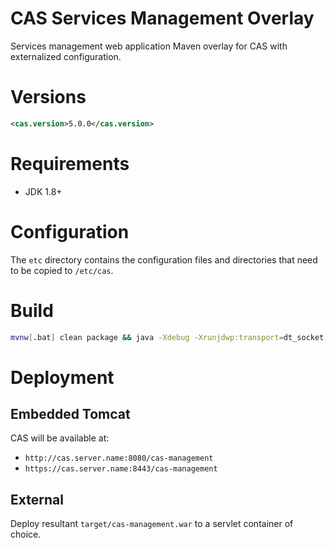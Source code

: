 CAS Services Management Overlay
============================

Services management web application Maven overlay for CAS with externalized configuration.


# Versions
```xml
<cas.version>5.0.0</cas.version>
```

# Requirements
* JDK 1.8+

# Configuration

The `etc` directory contains the configuration files and directories that need to be copied to `/etc/cas`.

# Build

```bash
mvnw[.bat] clean package && java -Xdebug -Xrunjdwp:transport=dt_socket,address=5000,server=y,suspend=n -jar target/cas-management.war 

```


# Deployment

## Embedded Tomcat

CAS will be available at:

* `http://cas.server.name:8080/cas-management`
* `https://cas.server.name:8443/cas-management`

## External
Deploy resultant `target/cas-management.war`  to a servlet container of choice.
